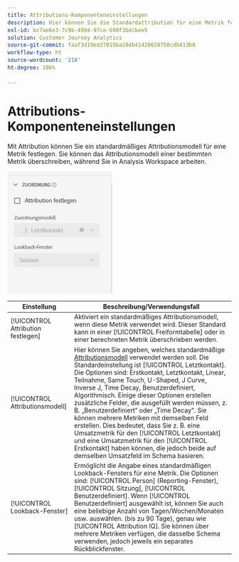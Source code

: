 ```yaml
---
title: Attributions-Komponenteneinstellungen
description: Hier können Sie die Standardattribution für eine Metrik festlegen.
exl-id: bc7ae6e3-7c9b-4994-97ce-690f3bdcbee5
solution: Customer Journey Analytics
source-git-commit: faaf3d19ed37019ba284b41420628750cdb413b8
workflow-type: ht
source-wordcount: '218'
ht-degree: 100%

---
```


# Attributions-Komponenteneinstellungen

Mit Attribution können Sie ein standardmäßiges Attributionsmodell für eine Metrik festlegen. Sie können das Attributionsmodell einer bestimmten Metrik überschreiben, während Sie in Analysis Workspace arbeiten.

![Attribution](../assets/attribution-settings.png)

| Einstellung | Beschreibung/Verwendungsfall |
| --- | --- |
| [!UICONTROL Attribution festlegen] | Aktiviert ein standardmäßiges Attributionsmodell, wenn diese Metrik verwendet wird. Dieser Standard kann in einer [!UICONTROL Freiformtabelle] oder in einer berechneten Metrik überschrieben werden. |
| [!UICONTROL Attributionsmodell] | Hier können Sie angeben, welches standardmäßige [Attributionsmodell](/help/analysis-workspace/attribution/models.md) verwendet werden soll. Die Standardeinstellung ist [!UICONTROL Letztkontakt]. Die Optionen sind: Erstkontakt, Letztkontakt, Linear, Teilnahme, Same Touch, U-Shaped, J Curve, Inverse J, Time Decay, Benutzerdefiniert, Algorithmisch. Einige dieser Optionen erstellen zusätzliche Felder, die ausgefüllt werden müssen, z. B. „Benutzerdefiniert“ oder „Time Decay“. Sie können mehrere Metriken mit demselben Feld erstellen. Dies bedeutet, dass Sie z. B. eine Umsatzmetrik für den [!UICONTROL Letztkontakt] und eine Umsatzmetrik für den [!UICONTROL Erstkontakt] haben können, die jedoch beide auf demselben Umsatzfeld im Schema basieren. |
| [!UICONTROL Lookback-Fenster] | Ermöglicht die Angabe eines standardmäßigen Lookback-Fensters für eine Metrik. Die Optionen sind: [!UICONTROL Person] (Reporting-Fenster), [!UICONTROL Sitzung], [!UICONTROL Benutzerdefiniert]. Wenn [!UICONTROL Benutzerdefiniert] ausgewählt ist, können Sie auch eine beliebige Anzahl von Tagen/Wochen/Monaten usw. auswählen. (bis zu 90 Tage), genau wie [!UICONTROL Attribution IQ]. Sie können über mehrere Metriken verfügen, die dasselbe Schema verwenden, jedoch jeweils ein separates Rückblickfenster. |
